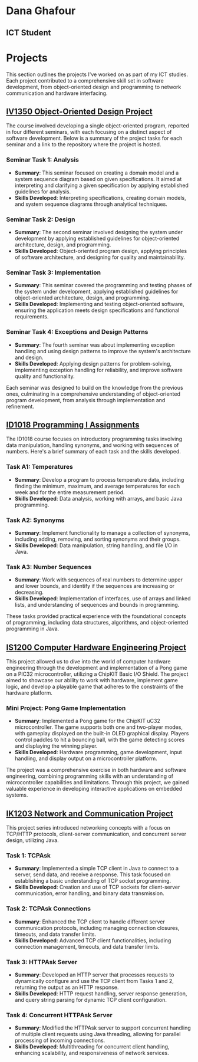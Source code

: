 # Dana Ghafour
## ICT Student

# Projects

This section outlines the projects I've worked on as part of my ICT studies. Each project contributed to a comprehensive skill set in software development, from object-oriented design and programming to network communication and hardware interfacing.

## [IV1350 Object-Oriented Design Project](https://github.com/danaghafour/iv1350)

The course involved developing a single object-oriented program, reported in four different seminars, with each focusing on a distinct aspect of software development. Below is a summary of the project tasks for each seminar and a link to the repository where the project is hosted.

### Seminar Task 1: Analysis
- **Summary**: This seminar focused on creating a domain model and a system sequence diagram based on given specifications. It aimed at interpreting and clarifying a given specification by applying established guidelines for analysis.
- **Skills Developed**: Interpreting specifications, creating domain models, and system sequence diagrams through analytical techniques.

### Seminar Task 2: Design
- **Summary**: The second seminar involved designing the system under development by applying established guidelines for object-oriented architecture, design, and programming.
- **Skills Developed**: Object-oriented program design, applying principles of software architecture, and designing for quality and maintainability.

### Seminar Task 3: Implementation
- **Summary**: This seminar covered the programming and testing phases of the system under development, applying established guidelines for object-oriented architecture, design, and programming.
- **Skills Developed**: Implementing and testing object-oriented software, ensuring the application meets design specifications and functional requirements.

### Seminar Task 4: Exceptions and Design Patterns
- **Summary**: The fourth seminar was about implementing exception handling and using design patterns to improve the system's architecture and design.
- **Skills Developed**: Applying design patterns for problem-solving, implementing exception handling for reliability, and improve software quality and functionality.

Each seminar was designed to build on the knowledge from the previous ones, culminating in a comprehensive understanding of object-oriented program development, from analysis through implementation and refinement.

## [ID1018 Programming I Assignments](https://github.com/danaghafour/ID1018)

The ID1018 course focuses on introductory programming tasks involving data manipulation, handling synonyms, and working with sequences of numbers. Here's a brief summary of each task and the skills developed.

### Task A1: Temperatures
- **Summary**: Develop a program to process temperature data, including finding the minimum, maximum, and average temperatures for each week and for the entire measurement period.
- **Skills Developed**: Data analysis, working with arrays, and basic Java programming.

### Task A2: Synonyms
- **Summary**: Implement functionality to manage a collection of synonyms, including adding, removing, and sorting synonyms and their groups.
- **Skills Developed**: Data manipulation, string handling, and file I/O in Java.

### Task A3: Number Sequences
- **Summary**: Work with sequences of real numbers to determine upper and lower bounds, and identify if the sequences are increasing or decreasing.
- **Skills Developed**: Implementation of interfaces, use of arrays and linked lists, and understanding of sequences and bounds in programming.

These tasks provided practical experience with the foundational concepts of programming, including data structures, algorithms, and object-oriented programming in Java.

## [IS1200 Computer Hardware Engineering Project](https://github.com/danaghafour/IS1200)

This project allowed us to dive into the world of computer hardware engineering through the development and implementation of a Pong game on a PIC32 microcontroller, utilizing a ChipKIT Basic I/O Shield. The project aimed to showcase our ability to work with hardware, implement game logic, and develop a playable game that adheres to the constraints of the hardware platform.

### Mini Project: Pong Game Implementation
- **Summary**: Implemented a Pong game for the ChipKIT uC32 microcontroller. The game supports both one and two-player modes, with gameplay displayed on the built-in OLED graphical display. Players control paddles to hit a bouncing ball, with the game detecting scores and displaying the winning player.
- **Skills Developed**: Hardware programming, game development, input handling, and display output on a microcontroller platform.

The project was a comprehensive exercise in both hardware and software engineering, combining programming skills with an understanding of microcontroller capabilities and limitations. Through this project, we gained valuable experience in developing interactive applications on embedded systems.

## [IK1203 Network and Communication Project](https://github.com/danaghafour/IK1203)

This project series introduced networking concepts with a focus on TCP/HTTP protocols, client-server communication, and concurrent server design, utilizing Java.

### Task 1: TCPAsk
- **Summary**: Implemented a simple TCP client in Java to connect to a server, send data, and receive a response. This task focused on establishing a basic understanding of TCP socket programming.
- **Skills Developed**: Creation and use of TCP sockets for client-server communication, error handling, and binary data transmission.

### Task 2: TCPAsk Connections
- **Summary**: Enhanced the TCP client to handle different server communication protocols, including managing connection closures, timeouts, and data transfer limits.
- **Skills Developed**: Advanced TCP client functionalities, including connection management, timeouts, and data transfer limits.

### Task 3: HTTPAsk Server
- **Summary**: Developed an HTTP server that processes requests to dynamically configure and use the TCP client from Tasks 1 and 2, returning the output as an HTTP response.
- **Skills Developed**: HTTP request handling, server response generation, and query string parsing for dynamic TCP client configuration.

### Task 4: Concurrent HTTPAsk Server
- **Summary**: Modified the HTTPAsk server to support concurrent handling of multiple client requests using Java threading, allowing for parallel processing of incoming connections.
- **Skills Developed**: Multithreading for concurrent client handling, enhancing scalability, and responsiveness of network services.
